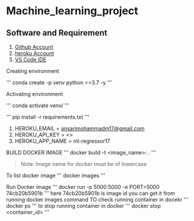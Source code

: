 # Machine_learning_project 
## Software and Requirement

1. [Github Account](https://github.com)
2. [heroku Account](https://dashboard.heroku.com/login)
3. [VS Code IDE](https://code.visualstudio.com/download)

Creating environment 

'''
conda create -p venv python ==3.7 -y
'''

Activating environment


'''
conda activate venv/
'''

'''
pip install -r requirements.txt
'''

1. HEROKU_EMAIL = ansarimohammadm17@gmail.com
2. HEROKU_API_KEY = <>
3. HEROKU_APP_NAME = ml-regressor17

 BUILD DOCKER IMAGE
 '''
 docker build -t <image_name>:<tagname> .
 '''
> Note: Image name for docker must be of lowercase

To list docker image
'''
docker images
'''

Run Docker image
'''
docker run -p 5000:5000 -e PORT=5000 74cb20b5901b
'''
here 74cb20b5901b is image id you can get it from running docker images command
TO check running container in docekr
'''
docker ps
'''
to stop running container in docker 
'''
docker stop <container_id>
'''
